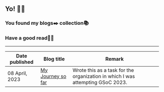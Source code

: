 ## Yo! 👋🏻
### You found my blogs✒️ collection📚
### Have a good read🙇‍♀️
___
| **Date published** |                                **Blog title**                                   |                                  **Remark**                                  |
|--------------------|---------------------------------------------------------------------------------|------------------------------------------------------------------------------|
|08 April, 2023      |[My Journey so far](https://medium.com/@asamadans/my-journey-so-far-cc24bc1df33b)|Wrote this as a task for the organization in which I was attempting GSoC 2023.|
